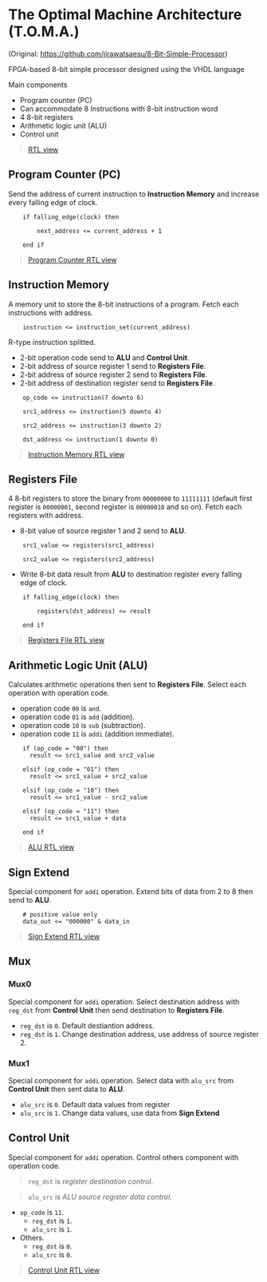 # The Optimal Machine Architecture (T.O.M.A.)
(Original: https://github.com/jirawatsaesu/8-Bit-Simple-Processor)

FPGA-based 8-bit simple processor designed using the VHDL language

Main components
* Program counter (PC)
* Can accommodate 8 Instructions with 8-bit instruction word
* 4 8-bit registers
* Arithmetic logic unit (ALU)
* Control unit

> [RTL view](https://drive.google.com/file/d/1rpwMigKBZJ3UliGxDvjsoxlWWDj-KijM/view)


## Program Counter (PC)
Send the address of current instruction to **Instruction Memory** and increase every falling edge of clock.
```
    if falling_edge(clock) then

        next_address <= current_address + 1

    end if
```

> [Program Counter RTL view](https://drive.google.com/file/d/1XNqxDJd4e8GmHNdur8K8svxxR0AMyshN/view)


## Instruction Memory
A memory unit to store the 8-bit instructions of a program. Fetch each instructions with address.
```
    instruction <= instruction_set(current_address)
```

R-type instruction splitted.
* 2-bit operation code send to **ALU** and **Control Unit**.
* 2-bit address of source register 1 send to **Registers File**.
* 2-bit address of source register 2 send to **Registers File**.
* 2-bit address of destination register send to **Registers File**.
```
    op_code <= instruction(7 downto 6)
    
    src1_address <= instruction(5 downto 4)
    
    src2_address <= instruction(3 downto 2)
    
    dst_address <= instruction(1 downto 0)
```

> [Instruction Memory RTL view](https://drive.google.com/file/d/1AhVxxtvg4UsZmPhP0bRNyDSOaRBW7gFf/view)


## Registers File
4 8-bit registers to store the binary from ``00000000`` to ``11111111`` (default first register is ``00000001``, second register is ``00000010`` and so on). Fetch each registers with address.

* 8-bit value of source register 1 and 2 send to **ALU**.
```
    src1_value <= registers(src1_address)
    
    src2_value <= registers(src2_address)
```

* Write 8-bit data result from **ALU** to destination register every falling edge of clock.
```
    if falling_edge(clock) then

        registers(dst_address) <= result

    end if
```

> [Registers File RTL view](https://drive.google.com/file/d/1AiNfngFQ1bxOaHfD-mCPGkiRUFbKa6zX/view)


## Arithmetic Logic Unit (ALU)
Calculates arithmetic operations then sent to **Registers File**. Select each operation with operation code.

* operation code ``00`` is ``and``.
* operation code ``01`` is ``add`` (addition).
* operation code ``10`` is ``sub`` (subtraction).
* operation code ``11`` is ``addi`` (addition immediate).
```
    if (op_code = "00") then
      result <= src1_value and src2_value

    elsif (op_code = "01") then
      result <= src1_value + src2_value

    elsif (op_code = "10") then
      result <= src1_value - src2_value

    elsif (op_code = "11") then
      result <= src1_value + data

    end if
```

> [ALU  RTL view](https://drive.google.com/file/d/18Chcsz0xrmOXY5ilLNuj2NSX1TgjxEPJ/view)


## Sign Extend
Special component for ``addi`` operation. Extend bits of data from 2 to 8 then send to **ALU**.
```
    # positive value only
    data_out <= "000000" & data_in
```

> [Sign Extend RTL view](https://drive.google.com/file/d/19vgNB8Plq-mHS5CR3cvFRdd0sxRYl8yK/view)


## Mux
### Mux0
Special component for ``addi`` operation. Select destination address with ``reg_dst`` from **Control Unit** then send destination to **Registers File**.

* ``reg_dst`` is ``0``. Default destiantion address.
* ``reg_dst`` is ``1``. Change destination address, use address of source register 2.

### Mux1
Special component for ``addi`` operation. Select data with ``alu_src`` from **Control Unit** then sent data to **ALU**.

* ``alu_src`` is ``0``. Default data values from register
* ``alu_src`` is ``1``. Change data values, use data from **Sign Extend**


## Control Unit
Special component for ``addi`` operation. Control others component with operation code.

> ``reg_dst`` is *register destination control*.

> ``alu_src`` is *ALU source register data control*.

* ``op_code`` is ``11``.
    * ``reg_dst`` is ``1``.
    * ``alu_src`` is ``1``.
* Others.
    * ``reg_dst`` is ``0``.
    * ``alu_src`` is ``0``.

> [Control Unit RTL view](https://drive.google.com/file/d/1tc4FtgEREi3qc2BDbBXz5KbFWqkzp_Oj/view)
